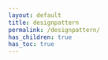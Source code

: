 ```yaml
---
layout: default
title: designpattern
permalink: /designpattern/
has_children: true
has_toc: true
---
```

